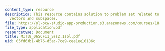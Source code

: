```yaml
---
content_type: resource
description: This resource contains solution to problem set related to orthogonal
  vectors and subspaces.
file: https://ol-ocw-studio-app-production.s3.amazonaws.com/courses/18-06sc-linear-algebra-fall-2011/05fd63b14b76d5ad7ce9cee1ee16186c_MIT18_06SCF11_Ses2.1sol.pdf
file_type: application/pdf
resourcetype: Document
title: MIT18_06SCF11_Ses2.1sol.pdf
uid: 05fd63b1-4b76-d5ad-7ce9-cee1ee16186c
---
```

